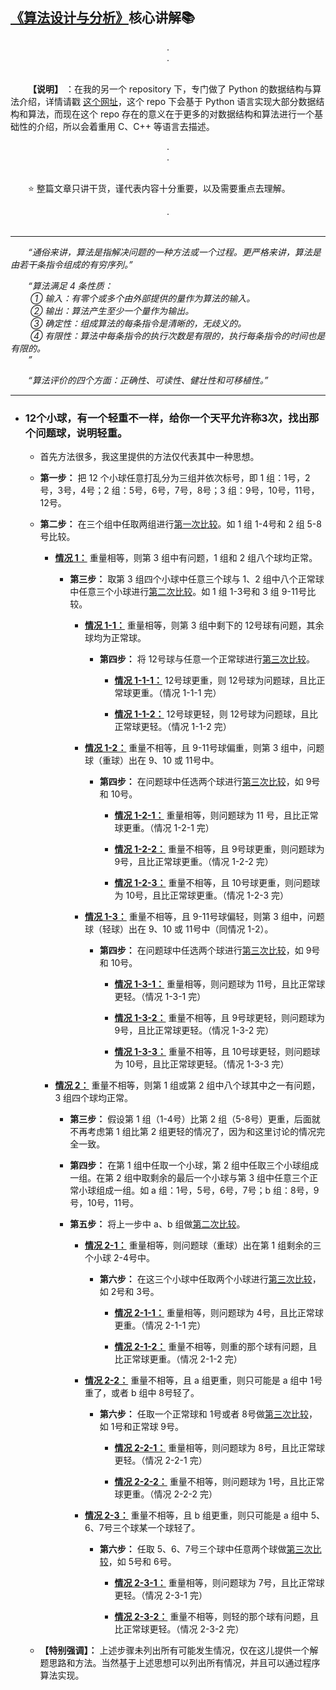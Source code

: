 ## [《算法设计与分析》](#welcome)核心讲解📚

<div align="center">
    .<br>.<br><br>
</div>

&emsp;&emsp;**【说明】** ：在我的另一个 repository 下，专门做了 Python 的数据结构与算法介绍，详情请戳 [这个网址](https://github.com/fmw666/Python/tree/master/step3-Algorithm)，这个 repo 下会基于 Python 语言实现大部分数据结构和算法，而现在这个 repo 存在的意义在于更多的对数据结构和算法进行一个基础性的介绍，所以会着重用 C、C++ 等语言去描述。

<div align="center">
    .<br>.<br><br>
</div>

&emsp;&emsp;⭐ 整篇文章只讲干货，谨代表内容十分重要，以及需要重点去理解。

<div align="center">
    .<br><br>
</div>

---

&emsp;&emsp;*“通俗来讲，算法是指解决问题的一种方法或一个过程。更严格来讲，算法是由若干条指令组成的有穷序列。”*

&emsp;&emsp;*“算法满足 4 条性质：<br>&emsp;&emsp; ① 输入：有零个或多个由外部提供的量作为算法的输入。<br>&emsp;&emsp; ② 输出：算法产生至少一个量作为输出。<br>&emsp;&emsp; ③ 确定性：组成算法的每条指令是清晰的，无歧义的。<br>&emsp;&emsp; ④ 有限性：算法中每条指令的执行次数是有限的，执行每条指令的时间也是有限的。<br>&emsp;&emsp;”*

&emsp;&emsp;*“算法评价的四个方面：正确性、可读性、健壮性和可移植性。”*

---

+ ### 12个小球，有一个轻重不一样，给你一个天平允许称3次，找出那个问题球，说明轻重。

    + 首先方法很多，我这里提供的方法仅代表其中一种思想。

    + **第一步：** 把 12 个小球任意打乱分为三组并依次标号，即 1 组：1号，2号，3号，4号；2 组：5号，6号，7号，8号；3 组：9号，10号，11号，12号。

    + **第二步：** 在三个组中任取两组进行[第一次比较](#case1)。如 1 组 1-4号和 2 组 5-8号比较。

        + **[情况 1：](#case1)** 重量相等，则第 3 组中有问题，1 组和 2 组八个球均正常。

            + **第三步：** 取第 3 组四个小球中任意三个球与 1、2 组中八个正常球中任意三个小球进行[第二次比较](#case1)。如 1 组 1-3号和 3 组 9-11号比较。

                + **[情况 1-1：](#case1-1)** 重量相等，则第 3 组中剩下的 12号球有问题，其余球均为正常球。

                    + **第四步：** 将 12号球与任意一个正常球进行[第三次比较](#case1)。

                        + **[情况 1-1-1：](#case1-1-1)** 12号球更重，则 12号球为问题球，且比正常球更重。（情况 1-1-1 完）

                        + **[情况 1-1-2：](#case1-1-2)** 12号球更轻，则 12号球为问题球，且比正常球更轻。（情况 1-1-2 完）

                + **[情况 1-2：](#case1-2)** 重量不相等，且 9-11号球偏重，则第 3 组中，问题球（重球）出在 9、10 或 11号中。

                    + **第四步：** 在问题球中任选两个球进行[第三次比较](#case1)，如 9号和 10号。

                        + **[情况 1-2-1：](#case1-2-1)** 重量相等，则问题球为 11 号，且比正常球更重。（情况 1-2-1 完）

                        + **[情况 1-2-2：](#case1-2-2)** 重量不相等，且 9号球更重，则问题球为 9号，且比正常球更重。（情况 1-2-2 完）

                        + **[情况 1-2-3：](#case1-2-3)** 重量不相等，且 10号球更重，则问题球为 10号，且比正常球更重。（情况 1-2-3 完）

                + **[情况 1-3：](#case1-3)** 重量不相等，且 9-11号球偏轻，则第 3 组中，问题球（轻球）出在 9、10 或 11号中（同情况 1-2）。

                    + **第四步：** 在问题球中任选两个球进行[第三次比较](#case1)，如 9号和 10号。

                        + **[情况 1-3-1：](#case1-3-1)** 重量相等，则问题球为 11号，且比正常球更轻。（情况 1-3-1 完）

                        + **[情况 1-3-2：](#case1-3-2)** 重量不相等，且 9号球更轻，则问题球为 9号，且比正常球更轻。（情况 1-3-2 完）

                        + **[情况 1-3-3：](#case1-3-3)** 重量不相等，且 10号球更轻，则问题球为 10号，且比正常球更轻。（情况 1-3-3 完）
                
        + **[情况 2：](#case2)** 重量不相等，则第 1 组或第 2 组中八个球其中之一有问题，3 组四个球均正常。

            + **第三步：** 假设第 1 组（1-4号）比第 2 组（5-8号）更重，后面就不再考虑第 1 组比第 2 组更轻的情况了，因为和这里讨论的情况完全一致。

            + **第四步：** 在第 1 组中任取一个小球，第 2 组中任取三个小球组成一组。在第 2 组中取剩余的最后一个小球与第 3 组中任意三个正常小球组成一组。如 a 组：1号，5号，6号，7号；b 组：8号，9号，10号，11号。

            * **第五步：** 将上一步中 a、b 组做[第二次比较](#case1)。

                + **[情况 2-1：](#case2-1)** 重量相等，则问题球（重球）出在第 1 组剩余的三个小球 2-4号中。

                    + **第六步：** 在这三个小球中任取两个小球进行[第三次比较](#case1)，如 2号和 3号。

                        + **[情况 2-1-1：](#case2-1-1)** 重量相等，则问题球为 4号，且比正常球更重。（情况 2-1-1 完）

                        + **[情况 2-1-2：](#case2-1-2)** 重量不相等，则重的那个球有问题，且比正常球更重。（情况 2-1-2 完）

                + **[情况 2-2：](#case2-2)** 重量不相等，且 a 组更重，则只可能是 a 组中 1号重了，或者 b 组中 8号轻了。

                    + **第六步：** 任取一个正常球和 1号或者 8号做[第三次比较](#case1)，如 1号和正常球 9号。

                        + **[情况 2-2-1：](#case2-2-1)** 重量相等，则问题球为 8号，且比正常球更轻。（情况 2-2-1 完）

                        + **[情况 2-2-2：](#case2-2-2)** 重量不相等，则问题球为 1号，且比正常球更重。（情况 2-2-2 完）

                + **[情况 2-3：](#case2-2)** 重量不相等，且 b 组更重，则只可能是 a 组中 5、6、7号三个球某一个球轻了。

                    + **第六步：** 任取 5、6、7号三个球中任意两个球做[第三次比较](#case1)，如 5号和 6号。

                        + **[情况 2-3-1：](#case2-3-1)** 重量相等，则问题球为 7号，且比正常球更轻。（情况 2-3-1 完）

                        + **[情况 2-3-2：](#case2-3-2)** 重量不相等，则轻的那个球有问题，且比正常球更轻。（情况 2-3-2 完）

    + **【特别强调】：** 上述步骤未列出所有可能发生情况，仅在这儿提供一个解题思路和方法。当然基于上述思想可以列出所有情况，并且可以通过程序算法实现。